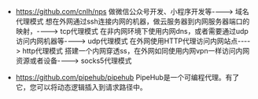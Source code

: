 * https://github.com/cnlh/nps
做微信公众号开发、小程序开发等----> 域名代理模式
想在外网通过ssh连接内网的机器，做云服务器到内网服务器端口的映射，----> tcp代理模式
在非内网环境下使用内网dns，或者需要通过udp访问内网机器等----> udp代理模式
在外网使用HTTP代理访问内网站点----> http代理模式
搭建一个内网穿透ss，在外网如同使用内网vpn一样访问内网资源或者设备----> socks5代理模式


* https://github.com/pipehub/pipehub
PipeHub是一个可编程代理。有了它，您可以将动态逻辑插入到请求路径中。